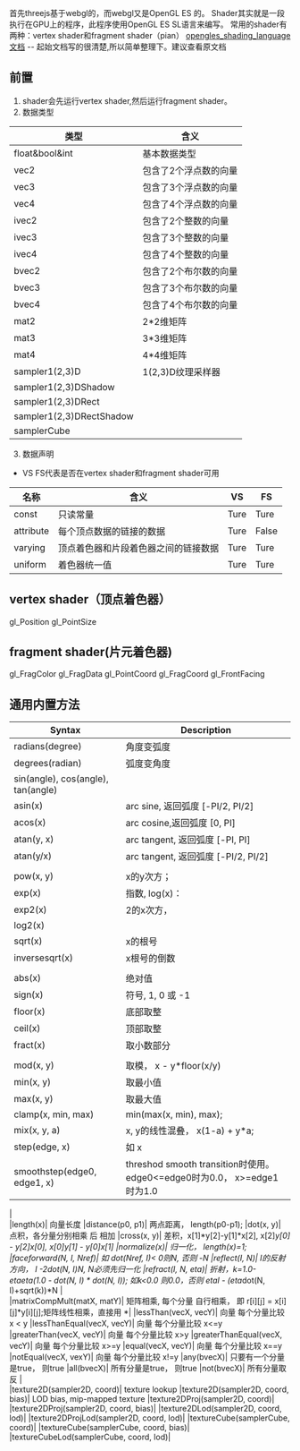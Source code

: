 首先threejs基于webgl的，而webgl又是OpenGL ES 的。
 Shader其实就是一段执行在GPU上的程序，此程序使用OpenGL ES SL语言来编写。
常用的shader有两种：vertex shader和fragment shader（pian）
[opengles_shading_language文档](https://www.khronos.org/files/opengles_shading_language.pdf)
-- 起始文档写的很清楚,所以简单整理下。建议查看原文档
## 前置

1. shader会先运行vertex shader,然后运行fragment shader。
2. 数据类型

|类型|含义|
|--------|-------------|
|float&bool&int |   基本数据类型|
|vec2|包含了2个浮点数的向量|
|vec3     |           包含了3个浮点数的向量|
|vec4      |          包含了4个浮点数的向量|
|ivec2     |          包含了2个整数的向量|
|ivec3      |         包含了3个整数的向量|
|ivec4      |         包含了4个整数的向量|
|bvec2    |           包含了2个布尔数的向量|
|bvec3     |          包含了3个布尔数的向量|
|bvec4     |          包含了4个布尔数的向量|
|mat2      |          2*2维矩阵|
|mat3       |         3*3维矩阵|
|mat4|          4*4维矩阵|
|sampler1(2,3)D | 1(2,3)D纹理采样器|
|sampler1(2,3)DShadow |
|sampler1(2,3)DRect|
|sampler1(2,3)DRectShadow|
|samplerCube |

3. 数据声明
 * VS FS代表是否在vertex shader和fragment shader可用 

|名称|含义|VS|FS|
|--|--|--|--|
|const |只读常量|Ture|Ture|
|attribute |每个顶点数据的链接的数据|Ture|False|
|varying |顶点着色器和片段着色器之间的链接数据|Ture|Ture|
|uniform |着色器统一值|Ture|Ture|

## vertex shader（顶点着色器）
gl_Position
gl_PointSize
## fragment shader(片元着色器)
gl_FragColor
gl_FragData
gl_PointCoord
gl_FragCoord
gl_FrontFacing
## 通用内置方法

|Syntax|Description|
|--|--|
|radians(degree) | 角度变弧度|
|degrees(radian) | 弧度变角度|
| sin(angle), cos(angle), tan(angle)|
|asin(x)| arc sine, 返回弧度 [-PI/2, PI/2]|
|acos(x)| arc cosine,返回弧度 [0, PI]|
|atan(y, x)| arc tangent, 返回弧度 [-PI, PI]|
|atan(y/x)| arc tangent, 返回弧度 [-PI/2, PI/2]|
|||
|pow(x, y)| x的y次方；
|exp(x)| 指数, log(x)：
|exp2(x)| 2的x次方，
| log2(x)|
|sqrt(x)| x的根号|
| inversesqrt(x)| x根号的倒数
|||
|abs(x)| 绝对值|
|sign(x)| 符号, 1, 0 或 -1|
|floor(x)| 底部取整
|ceil(x)| 顶部取整
|fract(x)| 取小数部分
 |||
| mod(x, y)| 取模， x - y*floor(x/y)
|min(x, y)| 取最小值
|max(x, y)| 取最大值
|clamp(x, min, max)|  min(max(x, min), max);
|mix(x, y, a)| x, y的线性混叠， x(1-a) + y*a;
|step(edge, x)| 如 x
|smoothstep(edge0, edge1, x)| threshod  smooth transition时使用。 edge0<=edge0时为0.0， x>=edge1时为1.0
|   
|length(x)| 向量长度
|distance(p0, p1)| 两点距离， length(p0-p1);
|dot(x, y)| 点积，各分量分别相乘 后 相加
|cross(x, y)| 差积，x[1]*y[2]-y[1]*x[2], x[2]*y[0] - y[2]*x[0], x[0]*y[1] - y[0]*x[1]
|normalize(x)| 归一化， length(x)=1;
|faceforward(N, I, Nref)| 如 dot(Nref, I)< 0则N, 否则 -N
|reflect(I, N)| I的反射方向， I -2*dot(N, I)*N, N必须先归一化
|refract(I, N, eta)| 折射，k=1.0-eta*eta*(1.0 - dot(N, I) * dot(N, I)); 如k<0.0 则0.0，否则 eta*I - (eta*dot(N, I)+sqrt(k))*N
|   
|matrixCompMult(matX, matY)| 矩阵相乘, 每个分量 自行相乘， 即 r[i][j] = x[i][j]*y[i][j];矩阵线性相乘，直接用 *|
|lessThan(vecX, vecY)| 向量 每个分量比较 x < y
|lessThanEqual(vecX, vecY)| 向量 每个分量比较 x<=y
|greaterThan(vecX, vecY)| 向量 每个分量比较 x>y
|greaterThanEqual(vecX, vecY)| 向量 每个分量比较 x>=y
|equal(vecX, vecY)| 向量 每个分量比较 x==y
|notEqual(vecX, vexY)| 向量 每个分量比较 x!=y
|any(bvecX)| 只要有一个分量是true， 则true
|all(bvecX)| 所有分量是true， 则true
|not(bvecX)| 所有分量取反
|   
|texture2D(sampler2D, coord)| texture lookup
|texture2D(sampler2D, coord, bias)| LOD bias, mip-mapped texture
|texture2DProj(sampler2D, coord)|
|texture2DProj(sampler2D, coord, bias)|
|texture2DLod(sampler2D, coord, lod)|
|texture2DProjLod(sampler2D, coord, lod)|
|textureCube(samplerCube, coord)|
|textureCube(samplerCube, coord, bias)|
|textureCubeLod(samplerCube, coord, lod)|   
